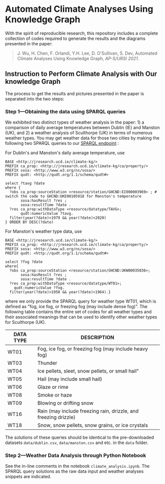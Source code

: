 # Automated Climate Analyses Using Knowledge Graph
With the spirit of reproducible research, this repository includes a complete collection of codes required to generate the results and the diagrams presented in the paper:

> J. Wu, H. Chen, F. Orlandi, Y.H. Lee, D. O'Sullivan, S. Dev, Automated Climate Analyses Using Knowledge Graph, *AP-S/URSI 2021*.


## Instruction to Perform Climate Analysis with Our knowledge Graph
The process to get the results and pictures presented in the paper is separated into the two steps:
### Step 1&mdash;Obtaining the data using SPARQL queries
We exhibited two distinct types of weather analysis in the paper: 1) a comparison of daily average temperatures between Dublin (IE) and Manston (UK), and 2) a weather analysis of Sculthorpe (UK) in terms of numerous weather types. You may get weather data for those two cities by making the following two SPARQL queries to our [SPARQL endpoint](http://jresearch.ucd.ie/kg/dataset.html?tab=query&ds=/climate) :

For Dublin's and Manston's daily average temperature, use

```
BASE <http://jresearch.ucd.ie/climate-kg/>
PREFIX ca_prop: <http://jresearch.ucd.ie/climate-kg/ca/property/>
PREFIX sosa: <http://www.w3.org/ns/sosa/>
PREFIX qudt: <http://qudt.org/1.1/schema/qudt#>

select ?tavg ?date
where {
  ?obs ca_prop:sourceStation <resource/station/GHCND:EI000003969> ; # switch the code to GHCND:UKE00105918 for Manston's temperature
       sosa:hasResult ?res ;
       sosa:resultTime ?date .
  ?res ca_prop:withDataType <resource/datatype/TAVG>;
       qudt:numericValue ?tavg.
  filter(year(?date)>1979 && year(?date)<2020)
} ORDER BY DESC(?date)
```

For Manston's weather type data, use

```
BASE <http://jresearch.ucd.ie/climate-kg/>
PREFIX ca_prop: <http://jresearch.ucd.ie/climate-kg/ca/property/>
PREFIX sosa: <http://www.w3.org/ns/sosa/>
PREFIX qudt: <http://qudt.org/1.1/schema/qudt#>

select ?fog ?date
where{
  ?obs ca_prop:sourceStation <resource/station/GHCND:UKW00035036>;
       sosa:hasResult ?res ;
       sosa:resultTime ?date .
  ?res ca_prop:withDataType <resource/datatype/WT01>;
    qudt:numericValue ?fog.
  filter(year(?date)>1950 && year(?date)<1964).}
```
where we only provide the SPARQL query for weather type WT01, which is defined as "fog, ice fog, or freezing fog (may include dense fog)". The following table contains the entire set of codes for all weather types and their associated meanings that can be used to identify other weather types for Sculthorpe (UK).

DATA TYPE | DESCRIPTION
--- | ---
WT01 | Fog, ice fog, or freezing fog (may include heavy fog)
WT03 | Thunder
WT04 | Ice pellets, sleet, snow pellets, or small hail"
WT05 | Hail (may include small hail)
WT06 | Glaze or rime
WT08 | Smoke or haze
WT09 | Blowing or drifting snow
WT16 | Rain (may include freezing rain, drizzle, and freezing drizzle)
WT18 | Snow, snow pellets, snow grains, or ice crystals


The solutions of these queries should be identical to the pre-downloaded datasets `data/dublin.csv`, `data/manston.csv` and etc. in the `data` folder.

### Step 2&mdash;Weather Data Analysis through Python Notebook
See the in-line comments in the notebook `climate_analysis.ipynb`. The SPARQL query solutions as the raw data input and weather analyses snippets are indicated.

